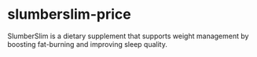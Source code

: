 # slumberslim-price
SlumberSlim is a dietary supplement that supports weight management by boosting fat-burning and improving sleep quality.
